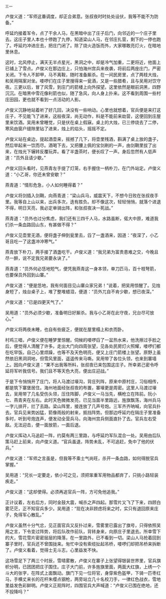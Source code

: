     三一 

   卢俊义道：“军师这番调度，却正合弟意。张叔夜时时处处设伏，我等不能不为防备。”

   呼延灼接着军令，点了干余人马，在黑暗中出了庄子后门，向邻近的一个庄子里去。这庄子里人本也十停跑了九停，知道梁山人马，在邻庄扎营，剩下的一停也跑了。呼延灼冲进庄去，把庄门闭了。除了烧火造饭而外，大家哪敢亮灯火，在暗地里休息。

   这时，北风停止，满天无半点星光，黑洞之中，却是冷气加重，二更将近，他面上已铺上了雪点。卢俊义在那边庄上，只怕海州宫兵来夜袭，将前后两座庄门，严密关闭。下令人不卸甲，马不离鞍，随时准备厮杀。在一间民房里，点了两枝大烛，和吴用隔案对坐。喽啰们在庄子里搜得来一瓮酒，又是一些腊肴，且与吴用对饮守夜。三更以后，冒了风雪，到庄门的箭楼上向外探望。这里依然是眼前洞黑，四野沉沉。在暗黑中雪花像利箭也似，随了急风，向人身上扑来。这不看到周围一些村庄田园，更也就不看到一点活动的人影。

   卢俊义沉静地站着听了好几回，决没有一些响动。心里也就想着，官兵便是来打这庄子，不见能飞了进来，这般夜深，尚无动作，料是不能前来劫营，这便回到庄屋里来饮酒。吴用未曾睡觉，只是伏在桌上假寐。桌上的大烛，已三停烧去了二停，寒风由窗户缝隙里钻了进来，烛上的焰头，摇摇不定。

   卢俊义站在桌边，提起酒壶来，摇撼了几下，将壶里残酒，斟满了桌上放的盏子，然后举起来一饮而尽。酒喝下去，又把腰上佩的宝剑刷的一声，由剑鞘里拔了出来，在烛光下辗转反覆玩弄。看了半盏茶时，便长叹了一声。身后忽然有人低声道：“员外且请少歇。”

   卢俊义回头看时，见燕青左手提了灯笼，右手握住一柄朴刀，在门外站定。卢俊义道：“小乙哥，你还未曾安歇？”

   燕青道：“情形危急，小人如何睡得着？”

   卢俊义将剑插入剑鞘，向燕青道：“梁山兵马，威震天下，不想今日败在张叔夜手里。我等自上山以来，出兵多次，迭有胜负。却不像这次，轻轻悄悄，就落个进退不得，明日天亮，我必定单骑出阵，和张叔夜决一死战。”

   燕青道：“员外也过分焦虑，我们还有三四千人马，水路虽断，偌大中原，难道我们杀一条血路回山东，有甚做不得？”

   卢俊义见壶里无酒，便将盏子伸到瓮里去，舀了一盏酒来，因道：“夜深了，小乙哥且吃一了这盏冲冲寒气。”

   燕青放下朴刀，两手接了酒盏吃干。卢俊义道：“我兄弟为富贵患难之交，今晚且尽一醉，说不定我兄弟要永诀了。”

   燕青道：“员外何必恁地短气，便凭我燕青这一身本领，单刀匹马，百十枝弩箭，也要保员外回到山寨。”

   卢俊义道：“便是恁地，我有何面目见山寨众家兄弟！”说着，把吴用惊醒了。见烛身短了，烛台桌子上，堆了整堆蜡泪，便道：“员外兀自不肯少歇，想已夜深。”

   卢俊义道：“已是四更天气了。”

   吴用道：“员外必须少歇，准备明日好厮杀。我与小乙哥在此守夜，兄台尽可放心。”

   卢俊义将两夜未睡，也自有些疲乏，便就在屋里榻上和衣而卧。

   村鸡三唱，卢俊义便在睡梦里惊醒。伺候的喽啰舀了一盆热水来，他洗擦过手脸之后，便觉得人清醒了许多。走出大门向四周张望，见各处民房灯火照耀，喽啰们都在吃早饭。自己心里烦躁，也等不及天色明亮，便又上庄门箭楼上张望。原野上虽然依旧黑洞洞地，但雪风里面，遥遥传来马嘶。吴用带了各位头领，也来到寨墙上。因向卢俊义道：“果不出我等所料，张叔夜已来包围这庄子。所幸弟己密令呼延将军听我信号。我们且不等天色大亮，便出庄迎战。”

   于是下令悄悄开了庄门，将人马渡过壕沟，背庄列阵，原来中原村庄，习俗相传，都是筑下寨堡居住。海州地面经张叔夜的布置，寨壕更是周密。这里人马渡过壕去，吴用带了几名受伤头领，压住阵脚，卢俊义一马当先，横枪立在阵前。阮小七、燕青夹在左右。此时天色微微发亮，已见当面半里路远，旌旗飘荡，海州兵马一字儿排开，拦了去路。梁山阵里，接连放了几声号炮。三军齐齐呐喊，向官兵扑去。官兵见来势凶猛，箭像雨般的射来，抵挡阵势。但那边呼延灼在隔庄子里准备多时，听到号炮连声，便发动全营兵马，向海州宫兵侧面直扑了去。官兵左右受敌。无法迎击，便一面放箭，一面后退。

   卢俊义挥动人马追赶一阵，约莫有两三里路，与呼延灼军队混合一处。吴用由后队策马赶上前来，向卢俊义道。“官兵虽退，阵势未乱，不可追赶，免中了他的伏兵。”

   卢俊义道：“军师之言虽是，但我等不乘士气尚旺，杀开一条血路，如何得脱官兵掌握。”

   吴用道：“兄长一定要走，依小可之见，须把笨重军用物品都弃了，只挑小路轻装疾走。”

   卢俊义道：“这却使得。必须再追官兵一阵，方可免他追我。”

   正计议着，左右后方，同时金鼓大震，喊杀之声四起。那雪片又飞了下来，四顾白雾茫茫，正不知官兵多少。吴用道：“现在决非顾虑将来之时，实只有退回原来庄子，免得军心散乱。”

   卢俊义虽然十分气忿，见正面官兵又反扑过来，雪雾里已露出了旗号，只得依照吴用之言，下令变过阵势，将后队改作前队，背转身来，向原庄子里退去。所幸雪下的大，雪花雪片密密层层的降落，在一里路外，已不看到一切。梁山人马抢着回到寨子里时，官兵还不曾围拢来。匆忙中没有索缆扯起吊桥，喽啰们却把吊桥来拆断了。卢俊义看着，觉得士无斗志，心里益发不快。

   这场雪足下了两三个时辰，雪晴雾散，卢俊义在寨子上张望得银装世界里，官兵旗帜分明，已团团把庄子围住。庄子大门前，许多旌旗里面，两面大红旗，上绣一个斗大的张字，在阵式上面飘动。旗门下见一位将官，身穿紫色盔甲，下骑一匹枣红马，手横丈来长的花杆朱缨点钢枪，两旁站立几十名校刀手，一律红色战衣，雪地里益发色彩鲜明。卢俊义正观阵时，四围官兵大声喊道：“卢俊义已围在绝地，还不投降吗？”

